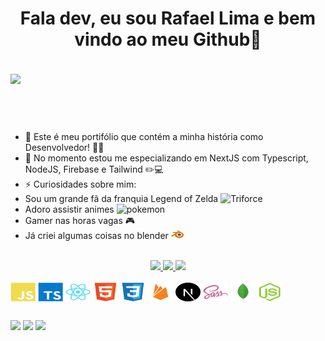 <h1 style="text-align: center;"> 
 Fala dev, eu sou Rafael Lima e bem vindo ao meu Github👋
</h1>

  <div style="display: inline-block"  align="center"><br>
    <img height="250em" src="https://i.redd.it/ijv2satyv5651.png" align="center" alt"Imagem laptop com legenda: developer" >
  
  <br><br>
  </div>
  
- 🔭 Este é meu portifólio que contém a minha história como Desenvolvedor! 🚀🚀
- 🌱 No momento estou me especializando em NextJS com Typescript, NodeJS, Firebase e Tailwind ✏️💻
- ⚡ Curiosidades sobre mim: 
- Sou um grande fã da franquia Legend of Zelda <img  height="15" width="20" alt='Triforce' src='https://upload.wikimedia.org/wikipedia/commons/thumb/8/86/Triforce.svg/1038px-Triforce.svg.png?20210807091227'>
- Adoro assistir animes <img height='15' width='20' alt='pokemon' src='https://upload.wikimedia.org/wikipedia/commons/thumb/5/53/Pok%C3%A9_Ball_icon.svg/768px-Pok%C3%A9_Ball_icon.svg.png' >
- Gamer nas horas vagas 🎮
- Já criei algumas coisas no blender <img  height="15" width="20" alt='Triforce' src='https://raw.githubusercontent.com/devicons/devicon/master/icons/blender/blender-original.svg'>
<br>

<div align="center">
  <a href="https://github.com/rafazeero">
  <img height="180em" src="https://github-readme-stats.vercel.app/api?username=rafazeero&show_icons=true&theme=react&include_all_commits=true&count_private=true"/>
  <img height="180em" src="https://github-readme-stats.vercel.app/api/top-langs/?username=rafazeero&layout=compact&langs_count=7&theme=react"/>
  <img height='180em' src='https://github-readme-streak-stats.herokuapp.com?user=rafazeero&theme=react&date_format=j%20M%5B%20Y%5D&fire=DD0000&ring=52DD81&dates=52DD81&stroke=ABCFDD' />
  
</div>
  <div style="display: inline-block"  align="center"><br>
  <img align="center" alt="Rafa-Js" height="30" width="40" src="https://raw.githubusercontent.com/devicons/devicon/master/icons/javascript/javascript-plain.svg">
  <img align="center" alt="Rafa-Ts" height="30" width="40" src="https://raw.githubusercontent.com/devicons/devicon/master/icons/typescript/typescript-plain.svg">
  <img align="center" alt="Rafa-React" height="30" width="40" src="https://raw.githubusercontent.com/devicons/devicon/master/icons/react/react-original.svg">
  <img align="center" alt="Rafa-HTML" height="30" width="40" src="https://raw.githubusercontent.com/devicons/devicon/master/icons/html5/html5-original.svg">
  <img align="center" alt="Rafa-CSS" height="30" width="40" src="https://raw.githubusercontent.com/devicons/devicon/master/icons/css3/css3-original.svg">
  <img align="center" alt="Rafa-Firebase" height="30" width="40" src="https://raw.githubusercontent.com/devicons/devicon/master/icons/firebase/firebase-plain.svg">
  <img align="center" alt="Rafa-NextJS" height="30" width="40" src="https://raw.githubusercontent.com/devicons/devicon/master/icons/nextjs/nextjs-original.svg">
  <img align="center" alt="Rafa-Sass" height="30" width="40" src="https://raw.githubusercontent.com/devicons/devicon/master/icons/sass/sass-original.svg">
  <img align="center" alt="Rafa-MongoDB" height="30" width="40" src="https://raw.githubusercontent.com/devicons/devicon/master/icons/mongodb/mongodb-original.svg">
  <img align="center" alt="Rafa-NodeJS" height="30" width="40" src="https://raw.githubusercontent.com/devicons/devicon/master/icons/nodejs/nodejs-original.svg">
    
</div>
  
  ##

  <div> 
    <a href="https://instagram.com/rafa8d" target="_blank"><img src="https://img.shields.io/badge/-Instagram-%23E4405F?style=for-the-badge&logo=instagram&logoColor=white" target="_blank"></a>
    <a href="https://www.linkedin.com/in/rafael99ldm/" target="_blank"><img src="https://img.shields.io/badge/-LinkedIn-%230077B5?style=for-the-badge&logo=linkedin&logoColor=white" target="_blank"></a>
    <a href='https://steamcommunity.com/id/Rafa8DZeero/' target="_blank"><img src='https://img.shields.io/badge/steam-%23000000.svg?style=for-the-badge&logo=steam&logoColor=white' target="_blank"></a>
  </div> 

<!--
**RafaZeero/rafazeero** is a ✨ _special_ ✨ repository because its `README.md` (this file) appears on your GitHub profile.

Here are some ideas to get you started:

- 🔭 I’m currently working on ...
- 🌱 I’m currently learning ...
- 👯 I’m looking to collaborate on ...
- 🤔 I’m looking for help with ...
- 💬 Ask me about ...
- 📫 How to reach me: ...
- 😄 Pronouns: ...
- ⚡ Fun fact: ...
-->
